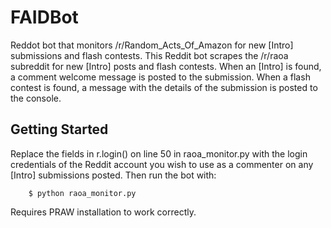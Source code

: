 FAIDBot
=======

Reddot bot that monitors /r/Random_Acts_Of_Amazon for new [Intro] submissions and flash contests.
This Reddit bot scrapes the /r/raoa subreddit for new [Intro] posts and flash contests.
When an [Intro] is found, a comment welcome message is posted to the submission.
When a flash contest is found, a message with the details of the submission is posted
to the console.

Getting Started
----------------

Replace the fields in r.login() on line 50 in raoa_monitor.py with the login credentials of the Reddit account you wish to use as a commenter on any [Intro] submissions posted. Then run the bot with:

        $ python raoa_monitor.py 
        
Requires PRAW installation to work correctly.
